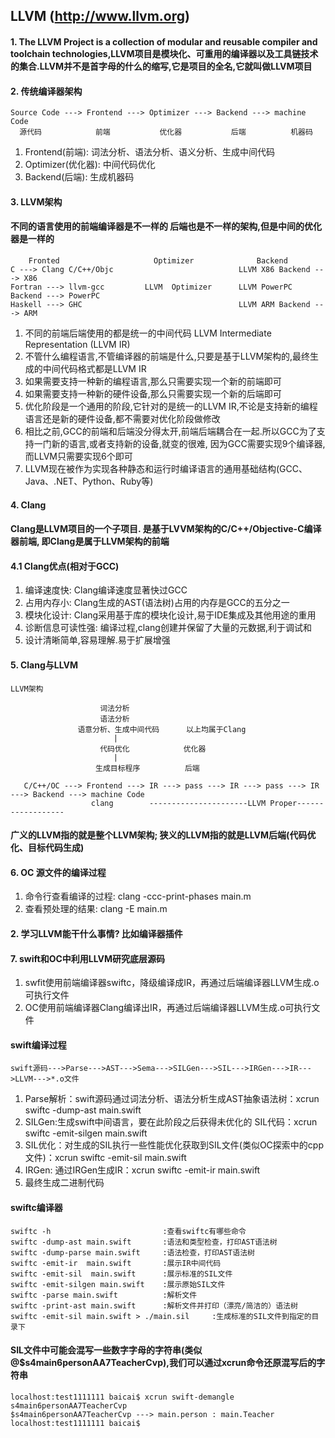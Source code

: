 ## LLVM (http://www.llvm.org)
#### 1. The LLVM Project is a collection of modular and reusable compiler and toolchain technologies,LLVM项目是模块化、可重用的编译器以及工具链技术的集合.LLVM并不是首字母的什么的缩写,它是项目的全名,它就叫做LLVM项目


#### 2. 传统编译器架构
    Source Code ---> Frontend ---> Optimizer ---> Backend ---> machine Code
      源代码            前端           优化器           后端          机器码
      
1.  Frontend(前端): 词法分析、语法分析、语义分析、生成中间代码
2. Optimizer(优化器): 中间代码优化
3. Backend(后端): 生成机器码

#### 3. LLVM架构
#### 不同的语言使用的前端编译器是不一样的 后端也是不一样的架构,但是中间的优化器是一样的
        Fronted                     Optimizer              Backend
    C ---> Clang C/C++/Objc                            LLVM X86 Backend ---> X86
    Fortran ---> llvm-gcc         LLVM  Optimizer      LLVM PowerPC Backend ---> PowerPC
    Haskell ---> GHC                                   LLVM ARM Backend ---> ARM

1. 不同的前端后端使用的都是统一的中间代码 LLVM Intermediate Representation (LLVM IR)
2. 不管什么编程语言,不管编译器的前端是什么,只要是基于LLVM架构的,最终生成的中间代码格式都是LLVM IR
3. 如果需要支持一种新的编程语言,那么只需要实现一个新的前端即可
3. 如果需要支持一种新的硬件设备,那么只需要实现一个新的后端即可
4. 优化阶段是一个通用的阶段,它针对的是统一的LLVM IR,不论是支持新的编程语言还是新的硬件设备,都不需要对优化阶段做修改
5. 相比之前,GCC的前端和后端没分得太开,前端后端耦合在一起.所以GCC为了支持一门新的语言,或者支持新的设备,就变的很难, 因为GCC需要实现9个编译器,而LLVM只需要实现6个即可
6. LLVM现在被作为实现各种静态和运行时编译语言的通用基础结构(GCC、Java、.NET、Python、Ruby等)

#### 4. Clang
#### Clang是LLVM项目的一个子项目. 是基于LVVM架构的C/C++/Objective-C编译器前端, 即Clang是属于LLVM架构的前端

#### 4.1 Clang优点(相对于GCC)
1. 编译速度快: Clang编译速度显著快过GCC
2. 占用内存小: Clang生成的AST(语法树)占用的内存是GCC的五分之一
3. 模块化设计: Clang采用基于库的模块化设计,易于IDE集成及其他用途的重用
4. 诊断信息可读性强: 编译过程,clang创建并保留了大量的元数据,利于调试和
5. 设计清晰简单,容易理解.易于扩展增强


#### 5. Clang与LLVM
    LLVM架构
                        
                        词法分析
                        语法分析
                   语意分析、生成中间代码      以上均属于Clang
                           |
                        代码优化            优化器
                           |
                       生成目标程序          后端
                       
       C/C++/OC ---> Frontend ---> IR ---> pass ---> IR ---> pass ---> IR ---> Backend ---> machine Code
                      clang        ----------------------LLVM Proper------------------
#### 广义的LLVM指的就是整个LLVM架构; 狭义的LLVM指的就是LLVM后端(代码优化、目标代码生成)
  
#### 6. OC 源文件的编译过程
1. 命令行查看编译的过程: clang -ccc-print-phases main.m
2. 查看预处理的结果: clang -E main.m
           
#### 2. 学习LLVM能干什么事情? 比如编译器插件


#### 7. swift和OC中利用LLVM研究底层源码
1. swfit使用前端编译器swiftc，降级编译成IR，再通过后端编译器LLVM生成.o可执行文件
2. OC使用前端编译器Clang编译出IR，再通过后端编译器LLVM生成.o可执行文件

#### swift编译过程

    swift源码--->Parse--->AST--->Sema--->SILGen--->SIL--->IRGen--->IR--->LLVM--->*.o文件
1. Parse解析：swift源码通过词法分析、语法分析生成AST抽象语法树：xcrun swiftc -dump-ast main.swift
2. SILGen:生成swift中间语言，要在此阶段之后获得未优化的 SIL代码：xcrun swiftc -emit-silgen main.swift
3. SIL优化：对生成的SIL执行一些性能优化获取到SIL文件(类似OC探索中的cpp文件)：xcrun swiftc -emit-sil main.swift
4. IRGen: 通过IRGen生成IR：xcrun swiftc -emit-ir main.swift
5. 最终生成二进制代码


#### swiftc编译器
    swiftc -h                         :查看swiftc有哪些命令
    swiftc -dump-ast main.swift       :语法和类型检查，打印AST语法树
    swiftc -dump-parse main.swift     :语法检查，打印AST语法树
    swiftc -emit-ir  main.swift       :展示IR中间代码
    swiftc -emit-sil  main.swift      :展示标准的SIL文件
    swiftc -emit-silgen main.swift    :展示原始SIL文件
    swiftc -parse main.swift          :解析文件
    swiftc -print-ast main.swift      :解析文件并打印（漂亮/简洁的）语法树
    swiftc -emit-sil main.swift > ./main.sil     :生成标准的SIL文件到指定的目录下
#### SIL文件中可能会混写一些数字字母的字符串(类似@$s4main6personAA7TeacherCvp),我们可以通过xcrun命令还原混写后的字符串

    localhost:test1111111 baicai$ xcrun swift-demangle s4main6personAA7TeacherCvp
    $s4main6personAA7TeacherCvp ---> main.person : main.Teacher
    localhost:test1111111 baicai$ 
